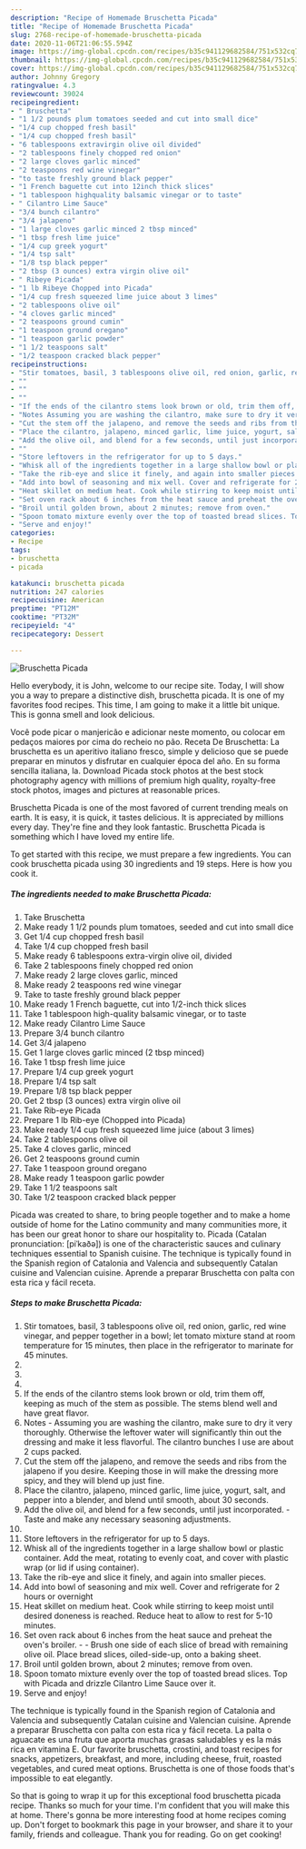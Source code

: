 ```yaml
---
description: "Recipe of Homemade Bruschetta Picada"
title: "Recipe of Homemade Bruschetta Picada"
slug: 2768-recipe-of-homemade-bruschetta-picada
date: 2020-11-06T21:06:55.594Z
image: https://img-global.cpcdn.com/recipes/b35c941129682584/751x532cq70/bruschetta-picada-recipe-main-photo.jpg
thumbnail: https://img-global.cpcdn.com/recipes/b35c941129682584/751x532cq70/bruschetta-picada-recipe-main-photo.jpg
cover: https://img-global.cpcdn.com/recipes/b35c941129682584/751x532cq70/bruschetta-picada-recipe-main-photo.jpg
author: Johnny Gregory
ratingvalue: 4.3
reviewcount: 39024
recipeingredient:
- " Bruschetta"
- "1 1/2 pounds plum tomatoes seeded and cut into small dice"
- "1/4 cup chopped fresh basil"
- "1/4 cup chopped fresh basil"
- "6 tablespoons extravirgin olive oil divided"
- "2 tablespoons finely chopped red onion"
- "2 large cloves garlic minced"
- "2 teaspoons red wine vinegar"
- "to taste freshly ground black pepper"
- "1 French baguette cut into 12inch thick slices"
- "1 tablespoon highquality balsamic vinegar or to taste"
- " Cilantro Lime Sauce"
- "3/4 bunch cilantro"
- "3/4 jalapeno"
- "1 large cloves garlic minced 2 tbsp minced"
- "1 tbsp fresh lime juice"
- "1/4 cup greek yogurt"
- "1/4 tsp salt"
- "1/8 tsp black pepper"
- "2 tbsp (3 ounces) extra virgin olive oil"
- " Ribeye Picada"
- "1 lb Ribeye Chopped into Picada"
- "1/4 cup fresh squeezed lime juice about 3 limes"
- "2 tablespoons olive oil"
- "4 cloves garlic minced"
- "2 teaspoons ground cumin"
- "1 teaspoon ground oregano"
- "1 teaspoon garlic powder"
- "1 1/2 teaspoons salt"
- "1/2 teaspoon cracked black pepper"
recipeinstructions:
- "Stir tomatoes, basil, 3 tablespoons olive oil, red onion, garlic, red wine vinegar, and pepper together in a bowl; let tomato mixture stand at room temperature for 15 minutes, then place in the refrigerator to marinate for 45 minutes."
- ""
- ""
- ""
- "If the ends of the cilantro stems look brown or old, trim them off, keeping as much of the stem as possible. The stems blend well and have great flavor."
- "Notes Assuming you are washing the cilantro, make sure to dry it very thoroughly. Otherwise the leftover water will significantly thin out the dressing and make it less flavorful. The cilantro bunches I use are about 2 cups packed."
- "Cut the stem off the jalapeno, and remove the seeds and ribs from the jalapeno if you desire. Keeping those in will make the dressing more spicy, and they will blend up just fine."
- "Place the cilantro, jalapeno, minced garlic, lime juice, yogurt, salt, and pepper into a blender, and blend until smooth, about 30 seconds."
- "Add the olive oil, and blend for a few seconds, until just incorporated. Taste and make any necessary seasoning adjustments."
- ""
- "Store leftovers in the refrigerator for up to 5 days."
- "Whisk all of the ingredients together in a large shallow bowl or plastic container. Add the meat, rotating to evenly coat, and cover with plastic wrap (or lid if using container)."
- "Take the rib-eye and slice it finely, and again into smaller pieces."
- "Add into bowl of seasoning and mix well. Cover and refrigerate for 2 hours or overnight"
- "Heat skillet on medium heat. Cook while stirring to keep moist until desired doneness is reached. Reduce heat to allow to rest for 5-10 minutes."
- "Set oven rack about 6 inches from the heat sauce and preheat the oven&#39;s broiler.  Brush one side of each slice of bread with remaining olive oil. Place bread slices, oiled-side-up, onto a baking sheet."
- "Broil until golden brown, about 2 minutes; remove from oven."
- "Spoon tomato mixture evenly over the top of toasted bread slices. Top with Picada and drizzle Cilantro Lime Sauce over it."
- "Serve and enjoy!"
categories:
- Recipe
tags:
- bruschetta
- picada

katakunci: bruschetta picada 
nutrition: 247 calories
recipecuisine: American
preptime: "PT12M"
cooktime: "PT32M"
recipeyield: "4"
recipecategory: Dessert

---
```



![Bruschetta Picada](https://img-global.cpcdn.com/recipes/b35c941129682584/751x532cq70/bruschetta-picada-recipe-main-photo.jpg)

Hello everybody, it is John, welcome to our recipe site. Today, I will show you a way to prepare a distinctive dish, bruschetta picada. It is one of my favorites food recipes. This time, I am going to make it a little bit unique. This is gonna smell and look delicious.

Você pode picar o manjericão e adicionar neste momento, ou colocar em pedaços maiores por cima do recheio no pão. Receta De Bruschetta: La bruschetta es un aperitivo italiano fresco, simple y delicioso que se puede preparar en minutos y disfrutar en cualquier época del año. En su forma sencilla italiana, la. Download Picada stock photos at the best stock photography agency with millions of premium high quality, royalty-free stock photos, images and pictures at reasonable prices.

Bruschetta Picada is one of the most favored of current trending meals on earth. It is easy, it is quick, it tastes delicious. It is appreciated by millions every day. They're fine and they look fantastic. Bruschetta Picada is something which I have loved my entire life.


To get started with this recipe, we must prepare a few ingredients. You can cook bruschetta picada using 30 ingredients and 19 steps. Here is how you cook it.

<!--inarticleads1-->

##### The ingredients needed to make Bruschetta Picada:

1. Take  Bruschetta
1. Make ready 1 1/2 pounds plum tomatoes, seeded and cut into small dice
1. Get 1/4 cup chopped fresh basil
1. Take 1/4 cup chopped fresh basil
1. Make ready 6 tablespoons extra-virgin olive oil, divided
1. Take 2 tablespoons finely chopped red onion
1. Make ready 2 large cloves garlic, minced
1. Make ready 2 teaspoons red wine vinegar
1. Take to taste freshly ground black pepper
1. Make ready 1 French baguette, cut into 1/2-inch thick slices
1. Take 1 tablespoon high-quality balsamic vinegar, or to taste
1. Make ready  Cilantro Lime Sauce
1. Prepare 3/4 bunch cilantro
1. Get 3/4 jalapeno
1. Get 1 large cloves garlic minced (2 tbsp minced)
1. Take 1 tbsp fresh lime juice
1. Prepare 1/4 cup greek yogurt
1. Prepare 1/4 tsp salt
1. Prepare 1/8 tsp black pepper
1. Get 2 tbsp (3 ounces) extra virgin olive oil
1. Take  Rib-eye Picada
1. Prepare 1 lb Rib-eye (Chopped into Picada)
1. Make ready 1/4 cup fresh squeezed lime juice (about 3 limes)
1. Take 2 tablespoons olive oil
1. Take 4 cloves garlic, minced
1. Get 2 teaspoons ground cumin
1. Take 1 teaspoon ground oregano
1. Make ready 1 teaspoon garlic powder
1. Take 1 1/2 teaspoons salt
1. Take 1/2 teaspoon cracked black pepper


Picada was created to share, to bring people together and to make a home outside of home for the Latino community and many communities more, it has been our great honor to share our hospitality to. Picada (Catalan pronunciation: [piˈkaðə]) is one of the characteristic sauces and culinary techniques essential to Spanish cuisine. The technique is typically found in the Spanish region of Catalonia and Valencia and subsequently Catalan cuisine and Valencian cuisine. Aprende a preparar Bruschetta con palta con esta rica y fácil receta. 

<!--inarticleads2-->

##### Steps to make Bruschetta Picada:

1. Stir tomatoes, basil, 3 tablespoons olive oil, red onion, garlic, red wine vinegar, and pepper together in a bowl; let tomato mixture stand at room temperature for 15 minutes, then place in the refrigerator to marinate for 45 minutes.
1. 
1. 
1. 
1. If the ends of the cilantro stems look brown or old, trim them off, keeping as much of the stem as possible. The stems blend well and have great flavor.
1. Notes - Assuming you are washing the cilantro, make sure to dry it very thoroughly. Otherwise the leftover water will significantly thin out the dressing and make it less flavorful. The cilantro bunches I use are about 2 cups packed.
1. Cut the stem off the jalapeno, and remove the seeds and ribs from the jalapeno if you desire. Keeping those in will make the dressing more spicy, and they will blend up just fine.
1. Place the cilantro, jalapeno, minced garlic, lime juice, yogurt, salt, and pepper into a blender, and blend until smooth, about 30 seconds.
1. Add the olive oil, and blend for a few seconds, until just incorporated. - Taste and make any necessary seasoning adjustments.
1. 
1. Store leftovers in the refrigerator for up to 5 days.
1. Whisk all of the ingredients together in a large shallow bowl or plastic container. Add the meat, rotating to evenly coat, and cover with plastic wrap (or lid if using container).
1. Take the rib-eye and slice it finely, and again into smaller pieces.
1. Add into bowl of seasoning and mix well. Cover and refrigerate for 2 hours or overnight
1. Heat skillet on medium heat. Cook while stirring to keep moist until desired doneness is reached. Reduce heat to allow to rest for 5-10 minutes.
1. Set oven rack about 6 inches from the heat sauce and preheat the oven&#39;s broiler. -  - Brush one side of each slice of bread with remaining olive oil. Place bread slices, oiled-side-up, onto a baking sheet.
1. Broil until golden brown, about 2 minutes; remove from oven.
1. Spoon tomato mixture evenly over the top of toasted bread slices. Top with Picada and drizzle Cilantro Lime Sauce over it.
1. Serve and enjoy!


The technique is typically found in the Spanish region of Catalonia and Valencia and subsequently Catalan cuisine and Valencian cuisine. Aprende a preparar Bruschetta con palta con esta rica y fácil receta. La palta o aguacate es una fruta que aporta muchas grasas saludables y es la más rica en vitamina E. Our favorite bruschetta, crostini, and toast recipes for snacks, appetizers, breakfast, and more, including cheese, fruit, roasted vegetables, and cured meat options. Bruschetta is one of those foods that&#39;s impossible to eat elegantly. 

So that is going to wrap it up for this exceptional food bruschetta picada recipe. Thanks so much for your time. I'm confident that you will make this at home. There's gonna be more interesting food at home recipes coming up. Don't forget to bookmark this page in your browser, and share it to your family, friends and colleague. Thank you for reading. Go on get cooking!
